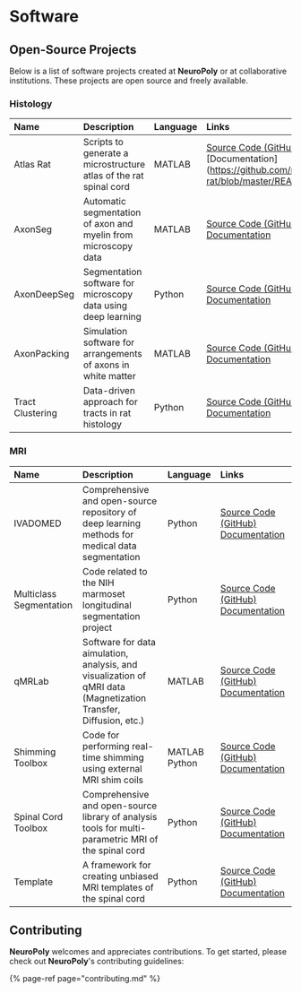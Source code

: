 # Software

## Open-Source Projects

Below is a list of software projects created at **NeuroPoly** or at collaborative institutions. These projects are open source and freely available.

### Histology

| Name | Description | Language | Links |
| :--- | :--- | :--- | :--- |
| Atlas Rat | Scripts to generate a microstructure atlas of the rat spinal cord | MATLAB | [Source Code \(GitHub\)](https://github.com/neuropoly/atlas-rat) [Documentation](https://github.com/neuropoly/atlas-rat/blob/master/README.md|Documentation) |
| AxonSeg | Automatic segmentation of axon and myelin from microscopy data | MATLAB | [Source Code \(GitHub\)](https://github.com/neuropoly/axonseg) [Documentation](https://github.com/neuropoly/axonseg/blob/master/README.md) |
| AxonDeepSeg | Segmentation software for microscopy data using deep learning | Python | [Source Code \(GitHub\)](https://github.com/neuropoly/axondeepseg) [Documentation](https://axondeepseg.readthedocs.io/en/latest/) |
| AxonPacking | Simulation software for arrangements of axons in white matter | MATLAB | [Source Code \(GitHub\)](%20https://github.com/neuropoly/axonpacking) [Documentation](https://github.com/neuropoly/axonpacking/blob/master/README.md) |
| Tract Clustering | Data-driven approach for tracts in rat histology | Python | [Source Code \(GitHub\) ](https://github.com/neuropoly/tract-clustering)[Documentation](https://github.com/neuropoly/tract-clustering/blob/master/README.md) |

### MRI

| Name | Description | Language | Links |
| :--- | :--- | :--- | :--- |
|  IVADOMED | Comprehensive and open-source repository of deep learning methods for medical data segmentation | Python | [Source Code \(GitHub\)](https://github.com/ivadomed/ivadomed) [Documentation](https://ivadomed.org/en/latest/) |
| Multiclass Segmentation | Code related to the NIH marmoset longitudinal segmentation project | Python | [Source Code \(GitHub\)](https://github.com/neuropoly/multiclass-segmentation) [Documentation](https://github.com/neuropoly/multiclass-segmentation/blob/master/README.md) |
| qMRLab | Software for data aimulation, analysis, and visualization of qMRI data \(Magnetization Transfer, Diffusion, etc.\) | MATLAB | [Source Code \(GitHub\)](https://github.com/qMRLab/qMRLab) [Documentation](https://qmrlab.readthedocs.io/en/master/) |
| Shimming Toolbox | Code for performing real-time shimming using external MRI shim coils | MATLAB Python | [Source Code \(GitHub\) ](https://github.com/shimming-toolbox)[Documentation](https://shimming-toolbox.org/en/latest/) |
| Spinal Cord Toolbox | Comprehensive and open-source library of analysis tools for multi-parametric MRI of the spinal cord | Python | [Source Code \(GitHub\)](https://github.com/neuropoly/spinalcordtoolbox) [Documentation](https://spinalcordtoolbox.com/en/latest/) |
| Template | A framework for creating unbiased MRI templates of the spinal cord | Python | [Source Code \(GitHub\)](https://github.com/neuropoly/template) [Documentation](https://github.com/neuropoly/template/blob/master/README.md) |

## Contributing

**NeuroPoly** welcomes and appreciates contributions. To get started, please check out **NeuroPoly**'s contributing guidelines:

{% page-ref page="contributing.md" %}



